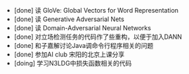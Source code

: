 * [done] 读 GloVe: Global Vectors for Word Representation
* [done] 读 Generative Adversarial Nets
* [done] 读 Domain-Adversarial Neural Networks
* [done] 对立场检测任务的代码作了些重构，以便于加入DANN
* [done] 和子嘉解讨论Java调命令行程序相关的问题
* [done] 参加AI club 宋阳的北京上课分享
* [doing] 学习N3LDG中损失函数相关的代码
